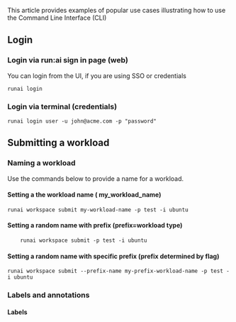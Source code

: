 This article provides examples of popular use cases illustrating how to use the Command Line Interface (CLI)

## Login

### Login via run:ai sign in page (web)
You can login from the UI, if you are using SSO or credentials
```shell
runai login
```
### Login via terminal (credentials)

```shell
runai login user -u john@acme.com -p "password"
```

## Submitting a workload

### Naming a workload
Use the commands below to provide a name for a workload.

#### Setting a the workload name ( my_workload_name)
```shell
runai workspace submit my-workload-name -p test -i ubuntu 
```

#### Setting a random name with prefix (prefix=workload type)
```shell
    runai workspace submit -p test -i ubuntu 
```
#### Setting a random name with specific prefix (prefix determined by flag)

```shell
runai workspace submit --prefix-name my-prefix-workload-name -p test -i ubuntu 
```

### Labels and annotations

#### Labels
```shell
runai workspace submit -p test -i ubuntu --label name=value --label name2=value2
```

#### Annotations
```shell
runai workspace submit -p test -i ubuntu --annotation name=value --annotation name2=value2
```

### Container's environment variables
```shell
runai workspace submit -p test -i ubuntu -e name=value -e name2=value2
```
### Requests and limits
```shell
runai workspace submit  -p alon -i runai.jfrog.io/demo/quickstart-demo   --cpu-core-request 0.3 --cpu-core-limit 1 --cpu-memory-request 50M --cpu-memory-limit 1G  --gpu-devices-request 1 --gpu-memory-request 1G
```

### Submit and attach to process
```shell
runai workspace submit  -p alon -i python  --attach -- python3
```
### Submit a jupiter notebook 
```shell
runai workspace submit --image jupyter/scipy-notebook -p alon --gpu-devices-request 1 --external-url container=8888 --name-prefix jupyter --command -- start-notebook.sh --NotebookApp.base_url='/${RUNAI_PROJECT}/${RUNAI_JOB_NAME}' --NotebookApp.token=''
```

